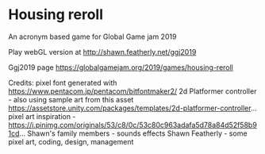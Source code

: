 # Housing reroll

An acronym based game for Global Game jam 2019

Play webGL version at http://shawn.featherly.net/ggj2019

Ggj2019 page https://globalgamejam.org/2019/games/housing-reroll

Credits: 
pixel font generated with https://www.pentacom.jp/pentacom/bitfontmaker2/
2d Platformer controller - also using sample art from this asset https://assetstore.unity.com/packages/templates/2d-platformer-controller...
pixel art inspiration - https://i.pinimg.com/originals/53/c8/0c/53c80c963adafa5d78a84d52f58b91cd...
Shawn's family members - sounds effects
Shawn Featherly - some pixel art, coding, design, management